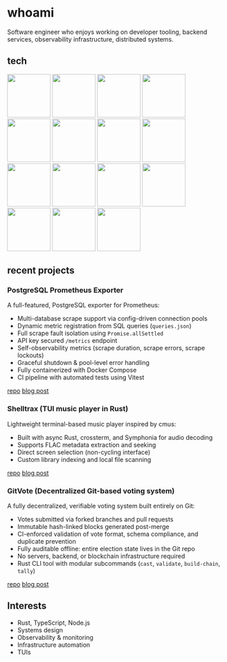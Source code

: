 <link rel="me=" href="https://hachyderm.io/@ducks" />

# whoami

Software engineer who enjoys working on developer tooling, backend services,
observability infrastructure, distributed systems.


## tech

<div>
<img src="https://cdn.jsdelivr.net/gh/devicons/devicon@latest/icons/nodejs/nodejs-original-wordmark.svg" width="100" />
<img src="https://cdn.jsdelivr.net/gh/devicons/devicon@latest/icons/typescript/typescript-original.svg" width="100" />
<img src="https://cdn.jsdelivr.net/gh/devicons/devicon@latest/icons/rust/rust-original.svg" width="100" />
<img src="https://cdn.jsdelivr.net/gh/devicons/devicon@latest/icons/python/python-original-wordmark.svg" width="100" />
<img src="https://cdn.jsdelivr.net/gh/devicons/devicon@latest/icons/react/react-original-wordmark.svg" width="100" />
<img src="https://cdn.jsdelivr.net/gh/devicons/devicon@latest/icons/docker/docker-original-wordmark.svg" width="100" />
<img src="https://cdn.jsdelivr.net/gh/devicons/devicon@latest/icons/postgresql/postgresql-original-wordmark.svg" width="100" />
<img src="https://cdn.jsdelivr.net/gh/devicons/devicon@latest/icons/linux/linux-original.svg" width="100" />
<img src="https://cdn.jsdelivr.net/gh/devicons/devicon@latest/icons/nixos/nixos-original.svg" width="100" />
<img src="https://cdn.jsdelivr.net/gh/devicons/devicon@latest/icons/bash/bash-original.svg" width="100" />
<img src="https://cdn.jsdelivr.net/gh/devicons/devicon@latest/icons/vim/vim-original.svg" width="100" />
<img src="https://cdn.jsdelivr.net/gh/devicons/devicon@latest/icons/kubernetes/kubernetes-original-wordmark.svg" width="100" />
<img src="https://cdn.jsdelivr.net/gh/devicons/devicon@latest/icons/terraform/terraform-original-wordmark.svg" width="100" />
<img src="https://cdn.jsdelivr.net/gh/devicons/devicon@latest/icons/git/git-original-wordmark.svg" width="100" />
<img src="https://cdn.jsdelivr.net/gh/devicons/devicon@latest/icons/prometheus/prometheus-plain-wordmark.svg" width="100" />
</div>

## recent projects

### PostgreSQL Prometheus Exporter

A full-featured, PostgreSQL exporter for Prometheus:

- Multi-database scrape support via config-driven connection pools
- Dynamic metric registration from SQL queries (`queries.json`)
- Full scrape fault isolation using `Promise.allSettled`
- API key secured `/metrics` endpoint
- Self-observability metrics (scrape duration, scrape errors, scrape lockouts)
- Graceful shutdown & pool-level error handling
- Fully containerized with Docker Compose
- CI pipeline with automated tests using Vitest

[repo](https://github.com/ducks/node-postgres-exporter)
[blog post](https://jakegoldsborough.com/blog/2025/building-node-postgres-exporter/)

### Shelltrax (TUI music player in Rust)

Lightweight terminal-based music player inspired by cmus:

- Built with async Rust, crossterm, and Symphonia for audio decoding
- Supports FLAC metadata extraction and seeking
- Direct screen selection (non-cycling interface)
- Custom library indexing and local file scanning

[repo](https://github.com/ducks/shelltrax)
[blog post](https://jakegoldsborough.com/blog/2025/introducing-shelltrax/)

### GitVote (Decentralized Git-based voting system)

A fully decentralized, verifiable voting system built entirely on Git:

- Votes submitted via forked branches and pull requests
- Immutable hash-linked blocks generated post-merge
- CI-enforced validation of vote format, schema compliance, and duplicate
  prevention
- Fully auditable offline: entire election state lives in the Git repo
- No servers, backend, or blockchain infrastructure required
- Rust CLI tool with modular subcommands (`cast`, `validate`, `build-chain`,
  `tally`)

[repo](https://github.com/ducks/gitvote)
[blog post](https://jakegoldsborough.com/blog/2025/building-a-voting-system-with-git/)

## Interests

- Rust, TypeScript, Node.js
- Systems design
- Observability & monitoring
- Infrastructure automation
- TUIs
